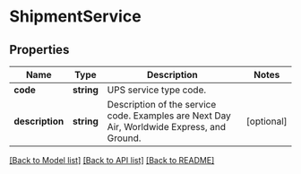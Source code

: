 # ShipmentService

## Properties
Name | Type | Description | Notes
------------ | ------------- | ------------- | -------------
**code** | **string** | UPS service type code. | 
**description** | **string** | Description of the service code. Examples are Next Day Air, Worldwide Express, and Ground. | [optional] 

[[Back to Model list]](../../README.md#documentation-for-models) [[Back to API list]](../../README.md#documentation-for-api-endpoints) [[Back to README]](../../README.md)

